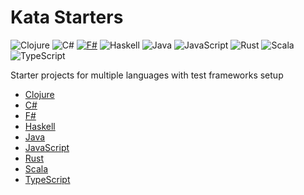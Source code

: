 # Kata Starters

![Clojure](https://img.shields.io/badge/Clojure-%23Clojure.svg?style=for-the-badge&logo=Clojure&logoColor=Clojure)
![C#](https://img.shields.io/badge/c%23-%23239120.svg?style=for-the-badge&logo=c-sharp&logoColor=white)
[![F#](https://img.shields.io/badge/F%23-3498DB?style=for-the-badge&logo=f-sharp&logoColor=white)](https://fsharp.org)
![Haskell](https://img.shields.io/badge/Haskell-5e5086?style=for-the-badge&logo=haskell&logoColor=white)
![Java](https://img.shields.io/badge/java-%23ED8B00.svg?style=for-the-badge&logo=java&logoColor=white)
![JavaScript](https://img.shields.io/badge/JavaScript-323330?style=for-the-badge&logo=javascript&logoColor=F7DF1E)
![Rust](https://img.shields.io/badge/Rust-000000?style=for-the-badge&logo=rust&logoColor=white)
![Scala](https://img.shields.io/badge/Scala-DC322F?style=for-the-badge&logo=scala&logoColor=white)
![TypeScript](https://img.shields.io/badge/typescript-%23007ACC.svg?style=for-the-badge&logo=typescript&logoColor=white)

Starter projects for multiple languages with test frameworks setup

- [Clojure](clojure/README.md)
- [C#](csharp/README.md)
- [F#](fsharp/README.md)
- [Haskell](haskell/README.md)
- [Java](java/README.md)
- [JavaScript](javascript/node-with-jest/README.md)
- [Rust](rust/README.md)
- [Scala](scala/README.md)
- [TypeScript](typescript/README.md)
